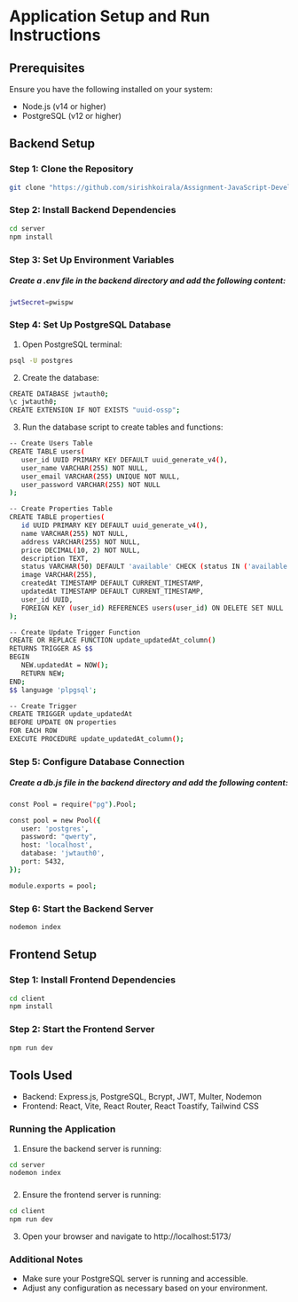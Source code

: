 # Application Setup and Run Instructions

## Prerequisites

Ensure you have the following installed on your system:

-  Node.js (v14 or higher)
-  PostgreSQL (v12 or higher)

## Backend Setup

### Step 1: Clone the Repository

```sh
git clone "https://github.com/sirishkoirala/Assignment-JavaScript-Developer.git"
```

### Step 2: Install Backend Dependencies

```sh
cd server
npm install
```

### Step 3: Set Up Environment Variables
##### Create a .env file in the backend directory and add the following content:

```sh
jwtSecret=pwispw
```

### Step 4: Set Up PostgreSQL Database
1. Open PostgreSQL terminal:

```sh
psql -U postgres
```

2. Create the database:

```sh
CREATE DATABASE jwtauth0;
\c jwtauth0;
CREATE EXTENSION IF NOT EXISTS "uuid-ossp";
```

3. Run the database script to create tables and functions:
```sh
-- Create Users Table
CREATE TABLE users(
   user_id UUID PRIMARY KEY DEFAULT uuid_generate_v4(),
   user_name VARCHAR(255) NOT NULL,
   user_email VARCHAR(255) UNIQUE NOT NULL,
   user_password VARCHAR(255) NOT NULL
);

-- Create Properties Table
CREATE TABLE properties(
   id UUID PRIMARY KEY DEFAULT uuid_generate_v4(),
   name VARCHAR(255) NOT NULL,
   address VARCHAR(255) NOT NULL,
   price DECIMAL(10, 2) NOT NULL,
   description TEXT,
   status VARCHAR(50) DEFAULT 'available' CHECK (status IN ('available', 'sold')),
   image VARCHAR(255),
   createdAt TIMESTAMP DEFAULT CURRENT_TIMESTAMP,
   updatedAt TIMESTAMP DEFAULT CURRENT_TIMESTAMP,
   user_id UUID,
   FOREIGN KEY (user_id) REFERENCES users(user_id) ON DELETE SET NULL
);

-- Create Update Trigger Function
CREATE OR REPLACE FUNCTION update_updatedAt_column()
RETURNS TRIGGER AS $$
BEGIN
   NEW.updatedAt = NOW();
   RETURN NEW;
END;
$$ language 'plpgsql';

-- Create Trigger
CREATE TRIGGER update_updatedAt
BEFORE UPDATE ON properties
FOR EACH ROW
EXECUTE PROCEDURE update_updatedAt_column();
```


### Step 5: Configure Database Connection
##### Create a db.js file in the backend directory and add the following content:

```sh
const Pool = require("pg").Pool;

const pool = new Pool({
   user: 'postgres',
   password: "qwerty",
   host: 'localhost',
   database: 'jwtauth0',
   port: 5432,
});

module.exports = pool;
```
### Step 6: Start the Backend Server
```sh
nodemon index
```
## Frontend Setup
### Step 1: Install Frontend Dependencies
```sh
cd client
npm install
```
### Step 2: Start the Frontend Server
```sh
npm run dev
```
## Tools Used
- Backend: Express.js, PostgreSQL, Bcrypt, JWT, Multer, Nodemon
- Frontend: React, Vite, React Router, React Toastify, Tailwind CSS
### Running the Application
1. Ensure the backend server is running:
```sh
cd server
nodemon index
```
###
2. Ensure the frontend server is running:
```sh
cd client
npm run dev
```
3. Open your browser and navigate to http://localhost:5173/
### Additional Notes
- Make sure your PostgreSQL server is running and accessible.
- Adjust any configuration as necessary based on your environment.

